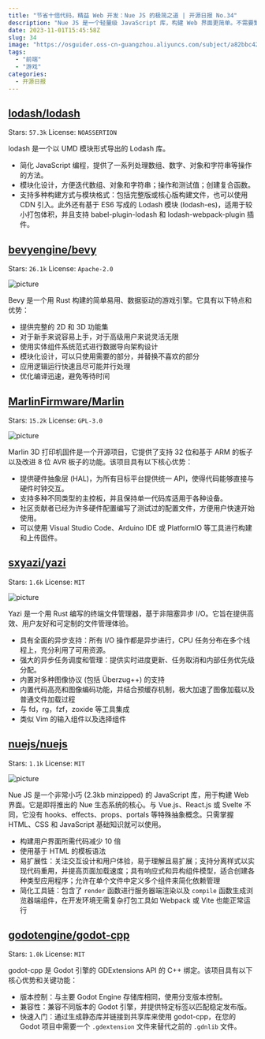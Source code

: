 ```yaml
---
title: "节省十倍代码，精益 Web 开发：Nue JS 的极简之道 | 开源日报 No.34"
description: "Nue JS 是一个轻量级 JavaScript 库，构建 Web 界面更简单。不需要繁琐的概念，只要懂 HTML、CSS 和 JavaScript 即可。它减少了开发工作量，支持响应式设计，提高页面加载速度。最重要的是，不需复杂的打包工具，简化了开发流程。如果您想轻松构建 Web界面，Nue JS 是一个值得考虑的选择。"
date: 2023-11-01T15:45:58Z
slug: 34
image: "https://osguider.oss-cn-guangzhou.aliyuncs.com/subject/a82bbc42d582551154aad3858f42cc4b.png"
tags:
  - "前端"
  - "游戏"
categories:
  - 开源日报
---
```


## [lodash/lodash](https://github.com/lodash/lodash)

Stars: `57.3k`  License: `NOASSERTION`

lodash 是一个以 UMD 模块形式导出的 Lodash 库。

- 简化 JavaScript 编程，提供了一系列处理数组、数字、对象和字符串等操作的方法。
- 模块化设计，方便迭代数组、对象和字符串；操作和测试值；创建复合函数。
- 支持多种构建方式与模块格式：包括完整版或核心版构建文件，也可以使用 CDN 引入。此外还有基于 ES6 写成的 Lodash 模块 (lodash-es)，适用于较小打包体积，并且支持 babel-plugin-lodash 和 lodash-webpack-plugin 插件。

## [bevyengine/bevy](https://github.com/bevyengine/bevy)

Stars: `26.1k`  License: `Apache-2.0`

![picture](https://picgo-daily.oss-cn-guangzhou.aliyuncs.com/picgo-daily/2023/2f809721d74b004cdcfaeb8a8a03f814.png)

Bevy 是一个用 Rust 构建的简单易用、数据驱动的游戏引擎。它具有以下特点和优势：

- 提供完整的 2D 和 3D 功能集
- 对于新手来说容易上手，对于高级用户来说灵活无限
- 使用实体组件系统范式进行数据导向架构设计
- 模块化设计，可以只使用需要的部分，并替换不喜欢的部分
- 应用逻辑运行快速且尽可能并行处理
- 优化编译迅速，避免等待时间

## [MarlinFirmware/Marlin](https://github.com/MarlinFirmware/Marlin)

Stars: `15.2k`  License: `GPL-3.0`

![picture](https://picgo-daily.oss-cn-guangzhou.aliyuncs.com/picgo-daily/2023/42ba03fac75defa487f644a561c13913.png)

Marlin 3D 打印机固件是一个开源项目，它提供了支持 32 位和基于 ARM 的板子以及改进 8 位 AVR 板子的功能。该项目具有以下核心优势：

- 提供硬件抽象层 (HAL)，为所有目标平台提供统一 API，使得代码能够直接与硬件时钟交互。
- 支持多种不同类型的主控板，并且保持单一代码库适用于各种设备。
- 社区贡献者已经为许多硬件配置编写了测试过的配置文件，方便用户快速开始使用。
- 可以使用 Visual Studio Code、Arduino IDE 或 PlatformIO 等工具进行构建和上传固件。

## [sxyazi/yazi](https://github.com/sxyazi/yazi)

Stars: `1.6k`  License: `MIT`

![picture](https://picgo-daily.oss-cn-guangzhou.aliyuncs.com/picgo-daily/2023/1a3d97d6c0c031cfb8b14d696cb2bd8f.png)

Yazi 是一个用 Rust 编写的终端文件管理器，基于非阻塞异步 I/O。它旨在提供高效、用户友好和可定制的文件管理体验。

- 具有全面的异步支持：所有 I/O 操作都是异步进行，CPU 任务分布在多个线程上，充分利用了可用资源。
- 强大的异步任务调度和管理：提供实时进度更新、任务取消和内部任务优先级分配。
- 内置对多种图像协议 (包括 Überzug++) 的支持
- 内置代码高亮和图像编码功能，并结合预缓存机制，极大加速了图像加载以及普通文件加载过程
- 与 fd，rg，fzf，zoxide 等工具集成
- 类似 Vim 的输入组件以及选择组件

## [nuejs/nuejs](https://github.com/nuejs/nuejs)

Stars: `1.1k`  License: `MIT`

![picture](https://picgo-daily.oss-cn-guangzhou.aliyuncs.com/picgo-daily/2023/17b22e697fc92a428f409a6854ad9915.png)

Nue JS 是一个非常小巧 (2.3kb minzipped) 的 JavaScript 库，用于构建 Web 界面。它是即将推出的 Nue 生态系统的核心。与 Vue.js、React.js 或 Svelte 不同，它没有 hooks、effects、props、portals 等特殊抽象概念。只需掌握 HTML、CSS 和 JavaScript 基础知识就可以使用。

- 构建用户界面所需代码减少 10 倍
- 使用基于 HTML 的模板语法
- 易扩展性：关注交互设计和用户体验，易于理解且易扩展；支持分离样式以实现代码重用，并提高页面加载速度；具有响应式和异构组件模型，适合创建各种类型应用程序；允许在单个文件中定义多个组件来简化依赖管理
- 简化工具链：包含了 `render` 函数进行服务器端渲染以及 `compile` 函数生成浏览器端组件，在开发环境无需复杂打包工具如 Webpack 或 Vite 也能正常运行

## [godotengine/godot-cpp](https://github.com/godotengine/godot-cpp)

Stars: `1.0k`  License: `MIT`

godot-cpp 是 Godot 引擎的 GDExtensions API 的 C++ 绑定。该项目具有以下核心优势和关键功能：

- 版本控制：与主要 Godot Engine 存储库相同，使用分支版本控制。
- 兼容性：兼容不同版本的 Godot 引擎，并提供特定标签以匹配稳定发布版。
- 快速入门：通过生成静态库并链接到共享库来使用 godot-cpp，在您的 Godot 项目中需要一个 `.gdextension` 文件来替代之前的 `.gdnlib` 文件。